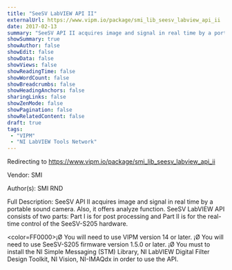 ```yaml
---
title: "SeeSV LabVIEW API II"
externalUrl: https://www.vipm.io/package/smi_lib_seesv_labview_api_ii
date: 2017-02-13
summary: "SeeSV API II acquires image and signal in real time by a portable sound camera."
showSummary: true
showAuthor: false
showEdit: false
showData: false
showViews: false
showReadingTime: false
showWordCount: false
showBreadcrumbs: false
showHeadingAnchors: false
sharingLinks: false
showZenMode: false
showPagination: false
showRelatedContent: false
draft: true
tags:
 - "VIPM"
 - "NI LabVIEW Tools Network"
---
```


Redirecting to https://www.vipm.io/package/smi_lib_seesv_labview_api_ii

Vendor: SMI

Author(s): SMI RND
 
Full Description:
SeeSV API II acquires image and signal in real time by a portable sound camera. Also, it offers analyze function. SeeSV LabVIEW API consists of two parts: Part I is for post processing and Part II is for the real-time control of the SeeSV-S205 hardware.

<color=FF0000>¡Ø You will need to use VIPM version 14 or later.
¡Ø You will need to use SeeSV-S205 firmware version 1.5.0 or later.
¡Ø	You must to install the NI Simple Messaging (STM) Library, NI LabVIEW Digital Filter Design Toolkit, NI Vision, NI-IMAQdx in order to use the API.</color>
